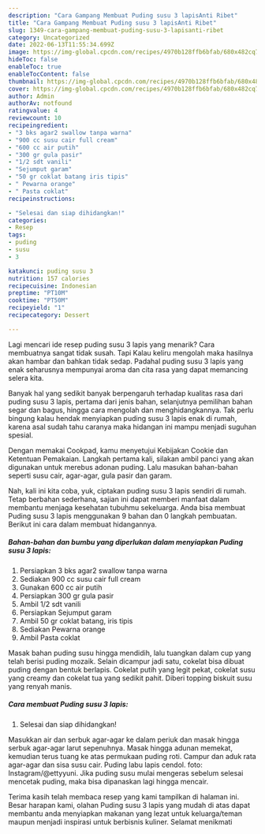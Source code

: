 ```yaml
---
description: "Cara Gampang Membuat Puding susu 3 lapisAnti Ribet"
title: "Cara Gampang Membuat Puding susu 3 lapisAnti Ribet"
slug: 1349-cara-gampang-membuat-puding-susu-3-lapisanti-ribet
category: Uncategorized
date: 2022-06-13T11:55:34.699Z
image: https://img-global.cpcdn.com/recipes/4970b128ffb6bfab/680x482cq70/puding-susu-3-lapis-foto-resep-utama.jpg
hideToc: false
enableToc: true
enableTocContent: false
thumbnail: https://img-global.cpcdn.com/recipes/4970b128ffb6bfab/680x482cq70/puding-susu-3-lapis-foto-resep-utama.jpg
cover: https://img-global.cpcdn.com/recipes/4970b128ffb6bfab/680x482cq70/puding-susu-3-lapis-foto-resep-utama.jpg
author: Admin
authorAv: notfound
ratingvalue: 4
reviewcount: 10
recipeingredient:
- "3 bks agar2 swallow tanpa warna"
- "900 cc susu cair full cream"
- "600 cc air putih"
- "300 gr gula pasir"
- "1/2 sdt vanili"
- "Sejumput garam"
- "50 gr coklat batang iris tipis"
- " Pewarna orange"
- " Pasta coklat"
recipeinstructions:

- "Selesai dan siap dihidangkan!"
categories:
- Resep
tags:
- puding
- susu
- 3

katakunci: puding susu 3 
nutrition: 157 calories
recipecuisine: Indonesian
preptime: "PT10M"
cooktime: "PT50M"
recipeyield: "1"
recipecategory: Dessert

---
```



Lagi mencari ide resep puding susu 3 lapis yang menarik? Cara membuatnya sangat tidak susah. Tapi Kalau keliru mengolah maka hasilnya akan hambar dan bahkan tidak sedap. Padahal puding susu 3 lapis yang enak seharusnya mempunyai aroma dan cita rasa yang dapat memancing selera kita.


Banyak hal yang sedikit banyak berpengaruh terhadap kualitas rasa dari puding susu 3 lapis, pertama dari jenis bahan, selanjutnya pemilihan bahan segar dan bagus, hingga cara mengolah dan menghidangkannya. Tak perlu bingung kalau hendak menyiapkan puding susu 3 lapis enak di rumah, karena asal sudah tahu caranya maka hidangan ini mampu menjadi suguhan spesial.

Dengan memakai Cookpad, kamu menyetujui Kebijakan Cookie dan Ketentuan Pemakaian. Langkah pertama kali, silakan ambil panci yang akan digunakan untuk merebus adonan puding. Lalu masukan bahan-bahan seperti susu cair, agar-agar, gula pasir dan garam.


Nah, kali ini kita coba, yuk, ciptakan puding susu 3 lapis sendiri di rumah. Tetap berbahan sederhana, sajian ini dapat memberi manfaat dalam membantu menjaga kesehatan tubuhmu sekeluarga. Anda bisa membuat Puding susu 3 lapis menggunakan 9 bahan dan 0 langkah pembuatan. Berikut ini cara dalam membuat hidangannya.

<!--inarticleads1-->

##### Bahan-bahan dan bumbu yang diperlukan dalam menyiapkan Puding susu 3 lapis:

1. Persiapkan 3 bks agar2 swallow tanpa warna
1. Sediakan 900 cc susu cair full cream
1. Gunakan 600 cc air putih
1. Persiapkan 300 gr gula pasir
1. Ambil 1/2 sdt vanili
1. Persiapkan Sejumput garam
1. Ambil 50 gr coklat batang, iris tipis
1. Sediakan  Pewarna orange
1. Ambil  Pasta coklat


Masak bahan puding susu hingga mendidih, lalu tuangkan dalam cup yang telah berisi puding mozaik. Selain dicampur jadi satu, cokelat bisa dibuat puding dengan bentuk berlapis. Cokelat putih yang legit pekat, cokelat susu yang creamy dan cokelat tua yang sedikit pahit. Diberi topping biskuit susu yang renyah manis. 

<!--inarticleads2-->

##### Cara membuat Puding susu 3 lapis:


1. Selesai dan siap dihidangkan!

Masukkan air dan serbuk agar-agar ke dalam periuk dan masak hingga serbuk agar-agar larut sepenuhnya. Masak hingga adunan memekat, kemudian terus tuang ke atas permukaan puding roti. Campur dan aduk rata agar-agar dan sisa susu cair. Puding labu lapis cendol. foto: Instagram/@ettyyuni. Jika puding susu mulai mengeras sebelum selesai mencetak puding, maka bisa dipanaskan lagi hingga mencair. 

Terima kasih telah membaca resep yang kami tampilkan di halaman ini. Besar harapan kami, olahan Puding susu 3 lapis yang mudah di atas dapat membantu anda menyiapkan makanan yang lezat untuk keluarga/teman maupun menjadi inspirasi untuk berbisnis kuliner. Selamat menikmati
